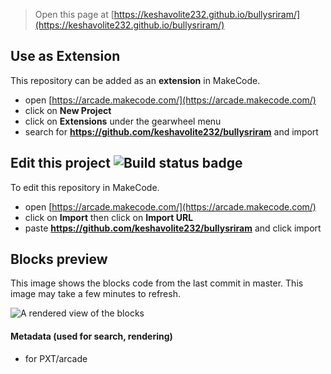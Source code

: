  


> Open this page at [https://keshavolite232.github.io/bullysriram/](https://keshavolite232.github.io/bullysriram/)

## Use as Extension

This repository can be added as an **extension** in MakeCode.

* open [https://arcade.makecode.com/](https://arcade.makecode.com/)
* click on **New Project**
* click on **Extensions** under the gearwheel menu
* search for **https://github.com/keshavolite232/bullysriram** and import

## Edit this project ![Build status badge](https://github.com/keshavolite232/bullysriram/workflows/MakeCode/badge.svg)

To edit this repository in MakeCode.

* open [https://arcade.makecode.com/](https://arcade.makecode.com/)
* click on **Import** then click on **Import URL**
* paste **https://github.com/keshavolite232/bullysriram** and click import

## Blocks preview

This image shows the blocks code from the last commit in master.
This image may take a few minutes to refresh.

![A rendered view of the blocks](https://github.com/keshavolite232/bullysriram/raw/master/.github/makecode/blocks.png)

#### Metadata (used for search, rendering)

* for PXT/arcade
<script src="https://makecode.com/gh-pages-embed.js"></script><script>makeCodeRender("{{ site.makecode.home_url }}", "{{ site.github.owner_name }}/{{ site.github.repository_name }}");</script>
